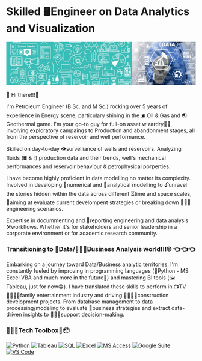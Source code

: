 # Skilled 🛢️Engineer on Data Analytics and Visualization 

![Alternate Text](https://raw.githubusercontent.com/luis12pez/luis12pez/master/1stbanner.png)

👋 Hi there!!!👋  

I'm Petroleum Engineer (B Sc. and M Sc.) rocking over 5 years of experience in Energy scene, particulary shining in the ⛽ Oil & Gas and 🌏 Geothermal game. I'm your go-to guy for full-on asset wizardry🧙🏽, involving exploratory campaings to Production and abandonment stages, all from the perspective of reservoir and well performance.  

Skilled on day-to-day 👁️survelliance of wells and reservoirs. Analyzing fluids (🛢️ & 💧) production data and their trends, well's mechanical performances and reservoir behaviour & petrophysical porperties. 

I have become highly proficient in data modelling no matter its complexity. Involved in developing 🔢numerical and 🔬analytical modelling to 🔓unravel the stories hidden within the data across different ⏳time and space scales, 🎯aiming at evaluate current develompent strategies or breaking down 🧑🏽‍🔬engineering scenarios.

Expertise in docummenting and 📝reporting engineering and data analysis ⚒️workflows. Whether it's for stakeholders and senior leadership in a corporate environment or for academic research community.

### Transitioning to 📅Data/🧑🏽‍💼Business Analysis world!!!🌐 👈👈👈 ###

Embarking on a journey toward Data/Business analytic territories, I'm constantly fueled by improving in programming languages (🐍Python - MS Excel VBA and much more in the future🔮) and mastering BI tools (🖼️Tableau, just for now😁). I have translated these skills to perform in 📺TV 👨‍👩‍👧‍👦family entertainment industry and driving 👷🏽‍♂️🏬construction development projects. From database management to data processing/modeling to evaluate 🛒business strategies and extract data-driven insights to 💁🏽‍♂️support decision-making.

### 🧑🏽‍💻Tech Toolbox🔨📦 ###

[![Python](https://img.shields.io/badge/Python-green?style=for-the-badge&logo=python&logoColor=white&labelColor=101010)]()
[![Tableau](https://img.shields.io/badge/Tableau-blue?style=for-the-badge&logo=tableau&logoColor=white&labelColor=101010)]()
[![SQL](https://img.shields.io/badge/SQL-red?style=for-the-badge&labelColor=101010)]()
[![Excel](https://img.shields.io/badge/MS_Excel-Dark_Green-006400?style=for-the-badge&logo=microsoft-excel&logoColor=white&labelColor=101010)]()
[![MS Access](https://img.shields.io/badge/MS_Access-purple?style=for-the-badge&logo=microsoft-access&logoColor=white&labelColor=101010)]()
[![Google Suite](https://img.shields.io/badge/Google_Suite-yellow?style=for-the-badge&logo=google&logoColor=white&labelColor=101010)]()
[![VS Code](https://img.shields.io/badge/VS_Code-Dark_Blue?style=for-the-badge&logo=visual-studio-code&logoColor=white&labelColor=101010)]()



<!--
**luis12pez/luis12pez** is a ✨ _special_ ✨ repository because its `README.md` (this file) appears on your GitHub profile.

Here are some ideas to get you started:

- 🔭 I’m currently working on ...
- 🌱 I’m currently learning ...
- 👯 I’m looking to collaborate on ...
- 🤔 I’m looking for help with ...
- 💬 Ask me about ...
- 📫 How to reach me: ...
- 😄 Pronouns: ...
- ⚡ Fun fact: ...
-->

